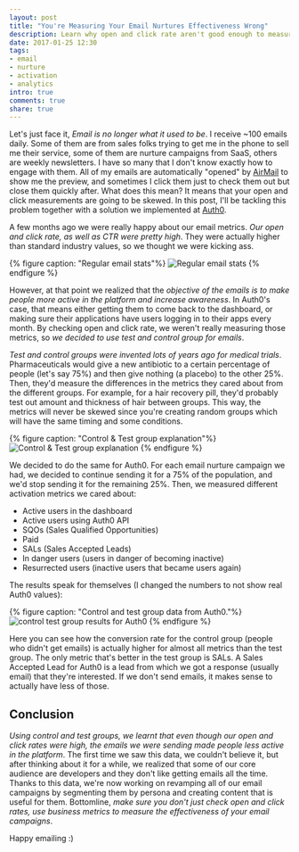 ```yaml
---
layout: post
title: "You're Measuring Your Email Nurtures Effectiveness Wrong"
description: Learn why open and click rate aren't good enough to measure email effectiveness and how you can do it better with business metrics tested by test and control groups
date: 2017-01-25 12:30
tags:
- email
- nurture
- activation
- analytics
intro: true
comments: true
share: true
---
```


Let's just face it, *Email is no longer what it used to be*. I receive ~100 emails daily. Some of them are from sales folks trying to get me in the phone to sell me their service, some of them are nurture campaigns from SaaS, others are weekly newsletters. I have so many that I don't know exactly how to engage with them. All of my emails are automatically "opened" by [AirMail](http://airmailapp.com/) to show me the preview, and sometimes I click them just to check them out but close them quickly after. What does this mean? It means that your open and click measurements are going to be skewed. In this post, I'll be tackling this problem together with a solution we implemented at [Auth0](https://auth0.com).

<!-- more -->

A few months ago we were really happy about our email metrics. *Our open and click rate, as well as CTR were pretty high*. They were actually higher than standard industry values, so we thought we were kicking ass. 

{% figure caption: "Regular email stats"%}
![Regular email stats](https://files.readme.io/f91d8b9-ctr-ab-50-50-example.png)
{% endfigure %}


However, at that point we realized that the *objective of the emails is to make people more active in the platform and increase awareness*. In Auth0's case, that means either getting them to come back to the dashboard, or making sure their applications have users logging in to their apps every month. By checking open and click rate, we weren't really measuring those metrics, so *we decided to use test and control group for emails*.

*Test and control groups were invented lots of years ago for medical trials*. Pharmaceuticals would give a new antibiotic to a certain percentage of people (let's say 75%) and then give nothing (a placebo) to the other 25%. Then, they'd measure the differences in the metrics they cared about from the different groups. For example, for a hair recovery pill, they'd probably test out amount and thickness of hair between groups. This way, the metrics will never be skewed since you're creating random groups which will have the same timing and some conditions.



{% figure caption: "Control & Test group explanation"%}
![Control & Test group explanation](https://i.ytimg.com/vi/GMqrOdCx4Yg/maxresdefault.jpg)
{% endfigure %}


We decided to do the same for Auth0. For each email nurture campaign we had, we decided to continue sending it for a 75% of the population, and we'd stop sending it for the remaining 25%. Then, we measured different activation metrics we cared about:
* Active users in the dashboard
* Active users using Auth0 API
* SQOs (Sales Qualified Opportunities)
* Paid
* SALs (Sales Accepted Leads)
* In danger users (users in danger of becoming inactive)
* Resurrected users (inactive users that became users again)

The results speak for themselves (I changed the numbers to not show real Auth0 values):


{% figure caption: "Control and test group data from Auth0."%}
![control test group results for Auth0](https://d.pr/i/zBMP+?a=1)
{% endfigure %}


Here you can see how the conversion rate for the control group (people who didn't get emails) is actually higher for almost all metrics than the test group. The only metric that's better in the test group is SALs. A Sales Accepted Lead for Auth0 is a lead from which we got a response (usually email) that they're interested. If we don't send emails, it makes sense to actually have less of those.

## Conclusion

*Using control and test groups, we learnt that even though our open and click rates were high, the emails we were sending made people less active in the platform*. The first time we saw this data, we couldn't believe it, but after thinking about it for a while, we realized that some of our core audience are developers and they don't like getting emails all the time. Thanks to this data, we're now working on revamping all of our email campaigns by segmenting them by persona and creating content that is useful for them. Bottomline, *make sure you don't just check open and click rates, use business metrics to measure the effectiveness of your email campaigns*.

Happy emailing :)


